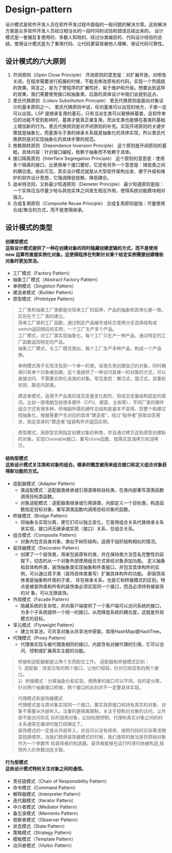 # Design-pattern

   设计模式是软件开发人员在软件开发过程中面临的一般问题的解决方案。这些解决方案是众多软件开发人员经过相当长的一段时间的试验和错误总结出来的。
设计模式是一套被反复使用的、多数人知晓的、经过分类编目的、代码设计经验的总结。使用设计模式是为了重用代码、让代码更容易被他人理解、保证代码可靠性。 

设计模式的六大原则
----
1. 开闭原则（Open Close Principle）
开闭原则的意思是：对扩展开放，对修改关闭。在程序需要进行拓展的时候，不能去修改原有的代码，实现一个热插拔的效果。简言之，是为了使程序的扩展性好，易于维护和升级。想要达到这样的效果，我们需要使用接口和抽象类，后面的具体设计中我们会提到这点。
2. 里氏代换原则（Liskov Substitution Principle）
里氏代换原则是面向对象设计的基本原则之一。 里氏代换原则中说，任何基类可以出现的地方，子类一定可以出现。LSP 是继承复用的基石，只有当派生类可以替换掉基类，且软件单位的功能不受到影响时，基类才能真正被复用，而派生类也能够在基类的基础上增加新的行为。里氏代换原则是对开闭原则的补充。实现开闭原则的关键步骤就是抽象化，而基类与子类的继承关系就是抽象化的具体实现，所以里氏代换原则是对实现抽象化的具体步骤的规范。
3. 依赖倒转原则（Dependence Inversion Principle）
这个原则是开闭原则的基础，具体内容：针对接口编程，依赖于抽象而不依赖于具体。
4. 接口隔离原则（Interface Segregation Principle）
这个原则的意思是：使用多个隔离的接口，比使用单个接口要好。它还有另外一个意思是：降低类之间的耦合度。由此可见，其实设计模式就是从大型软件架构出发、便于升级和维护的软件设计思想，它强调降低依赖，降低耦合。
5. 迪米特法则，又称最少知道原则（Demeter Principle）
最少知道原则是指：一个实体应当尽量少地与其他实体之间发生相互作用，使得系统功能模块相对独立。
6. 合成复用原则（Composite Reuse Principle）
合成复用原则是指：尽量使用合成/聚合的方式，而不是使用继承。

设计模式的类型
-----
#### 创建型模式<br>这些设计模式提供了一种在创建对象的同时隐藏创建逻辑的方式，而不是使用 new 运算符直接实例化对象。这使得程序在判断针对某个给定实例需要创建哪些对象时更加灵活。
- 工厂模式（Factory Pattern）
- 抽象工厂模式（Abstract Factory Pattern）
- 单例模式（Singleton Pattern）
- 建造者模式（Builder Pattern）
- 原型模式（Prototype Pattern）

> 工厂类和抽象工厂类都是对简单工厂的延伸，产品的抽象和具体化都一致，区别在于工厂类的建立。<br>
  简单工厂类的工厂函数，通过制定产品编号或标志使用分支选择结构或switch返回相应的实例，一个工厂生产多个产品。<br>
  工厂模式，对工厂类实现抽象化，每个工厂只生产一种产品，通过特定的工厂函数返回特定的产品。<br>
  抽象工厂模式，与工厂模式类似，每个工厂生产多种产品，构成一个产品族。<br>

> 单例模式用于实现涉及到一个单一的类，该类负责创建自己的对象，同时确保只有单个对象被创建。这个类提供了一种访问其唯一的对象的方式，可以直接访问，不需要实例化该类的对象。常见类型：懒汉式，饿汉式，双重检验锁，静态内部类。

> 建造者模式，适用于产品类的成员变量变化剧烈，但成员变量结构固定的情况。比如一部电脑包括很多硬件（CPU，硬盘，主板等），不同厂家的硬件组合方式有很多种，但电脑所需的硬件总结构是基本不变得，将整个构建过程抽象化，根据需要产生对应的具体“建造者”，经过“指导者”获取动态需求，指定具体的“建造者”组装构件并返回实例。

> 原型模式，用原型实例指定创建对象的种类，并且通过拷贝这些原型创建新的对象。实现Cloneable接口，重写clone函数，按需实现浅拷贝和深拷贝。
#### 结构型模式<br>这些设计模式关注类和对象的组合。继承的概念被用来组合接口和定义组合对象获得新功能的方式。
- 适配器模式（Adapter Pattern）
    - 类适配模式：适配器类继承或引用源类和目标类，在类内部重写源类函数调用目标类函数。
    - 对象适配模式：适配器类继承或引用源类，内部定义一个目标类，构造函数指定目标对象，重写源类函数内调用目标对象的函数。
- 桥接模式（Bridge Pattern）
   - 将抽象与实现分离，使它们可以独立变化。它是用组合关系代替继承关系来实现，接口间无继承或实现（接口）关系，仅组合关系。
- 组合模式（Composite Pattern）
   - 对象内包含自身对象，类似于树形结构，适用于组织结构相似的情况。
- 装饰器模式（Decorator Pattern）
   - 创建了一个装饰类，用来包装原有的类，并在保持类方法签名完整性的前提下，动态的从一个对象外部使用组合方式来给对象添加功能。
     定义抽象和具体构件类，装饰抽象类实现抽象构件类接口，并包含具体构件的实例，可以通过其子类（装饰具体类重写）扩展具体构件的功能。
     即装饰具体类是抽象构件类的子类， 存在继承关系，也是它和桥接模式的区别。特点是被装饰类和所有的装饰类必须实现同一个接口，而且必须持有被装饰的对        象，可以无限装饰。
- 外观模式（Facade Pattern）
   - 隐藏系统的复杂性，并向客户端提供了一个客户端可以访问系统的接口，为多个子系统提供一个统一的接口，从而降低系统的耦合度，这就是外观模式的目标。
- 享元模式（Flyweight Pattern）
   - 建立共享池，可共享对象从共享池中获取，常用HashMap或HashTree。
- 代理模式（Proxy Pattern）
   - 代理类实现与被代理类相同的接口，内部含有对被代理的引用，它可以访问、控制或扩展真实主题的功能。

> 桥接和适配器都是让两个东西配合工作。
  适配器和桥接模式区别：<br>
  1）适配器：改变已有的两个接口，让他们相容。针对已经现有的两个接口。<br>
  2）桥接模式：分离抽象化和实现，使两者的接口可以不同，目的是分离，针对两个抽象接口桥接，两个接口的此刻并不一定要具体实现。
  
> 代理模式和装饰器模式<br>
  代理模式是与原对象实现同一个接口，要实现原接口和持有真实的对象，对象不需要从外部传入。注重的是隔离限制，关注于控制对对象的访问，让外部不能访问你实   际的调用对象，比如权限控制。代理和真实对象之间的的关系通常在编译时就已经确定了。<br>
  装饰模式的一定是从外部传入，并且可以没有顺序，按照代码的实际需求随意挑换顺序。当我们使用装饰器模式的时候，我们通常的做法是将原始对象作为一个参数传   给装饰者的构造器。装饰者能够在运行时递归地被构造,按照传入的参数动态关联。
#### 行为型模式<br>这些设计模式特别关注对象之间的通信。
- 责任链模式（Chain of Responsibility Pattern）
- 命令模式（Command Pattern）
- 解释器模式（Interpreter Pattern）
- 迭代器模式（Iterator Pattern）
- 中介者模式（Mediator Pattern）
- 备忘录模式（Memento Pattern）
- 观察者模式（Observer Pattern）
- 状态模式（State Pattern）
- 策略模式（Strategy Pattern）
- 模板模式（Template Pattern）
- 访问者模式（Visitor Pattern）
